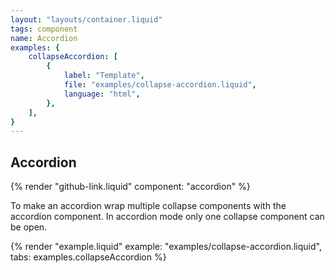 ```yaml
---
layout: "layouts/container.liquid"
tags: component
name: Accordion
examples: {
    collapseAccordion: [
        {
            label: "Template",
            file: "examples/collapse-accordion.liquid",
            language: "html",
        },
    ],
}
---
```

## Accordion

{% render "github-link.liquid" component: "accordion" %}

To make an accordion wrap multiple collapse components with the accordion component. In accordion mode only one collapse component can be open.

{% render "example.liquid" example: "examples/collapse-accordion.liquid", tabs: examples.collapseAccordion %}


